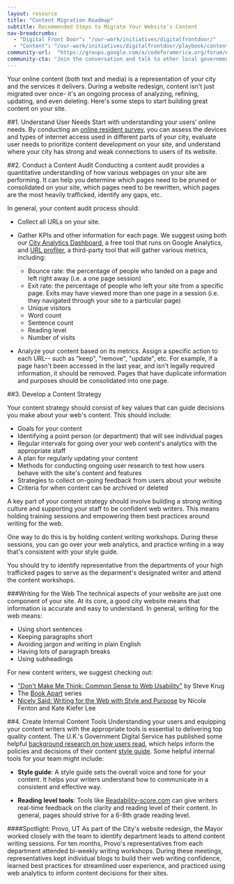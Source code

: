 ```yaml
---
layout: resource
title: "Content Migration Roadmap"
subtitle: Recommended Steps to Migrate Your Website's Content 
nav-breadcrumbs:
  - "Digital Front Door": "/our-work/initiatives/digitalfrontdoor/"
  - "Content": "/our-work/initiatives/digitalfrontdoor/playbook/content/"
community-url:	"https://groups.google.com/a/codeforamerica.org/forum/#!forum/digital-front-door"
community-cta: "Join the conversation and talk to other local government staff in our Digital Front Door community."
---
```


Your online content (both text and media) is a representation of your city and the services it delivers. During a website redesign, content isn't just migrated over once- it's an ongoing process of analyzing, refining, updating, and even deleting. Here's some steps to start building great content on your site. 

##1. Understand User Needs
Start with understanding your users’ online needs. By conducting an [online resident survey](http://www.codeforamerica.org/our-work/initiatives/digitalfrontdoor/playbook/user-needs/run-a-resident-survey.html), you can assess the devices and types of internet access used in different parts of your city, evaluate user needs to prioritize content development on your site, and understand where your city has strong and weak connections to users of its website. 

##2. Conduct a Content Audit
Conducting a content audit provides a quantitative understanding of how various webpages on your site are performing. It can help you determine which pages need to be pruned or consolidated on your site, which pages need to be rewritten, which pages are the most heavily trafficked, identify any gaps, etc. 

In general, your content audit process should: 

* Collect all URLs on your site. 
* Gather KPIs and other information for each page. We suggest using both our [City Analytics Dashboard](https://www.codeforamerica.org/apps/city-analytics-dashboard/), a free tool that runs on Google Analytics, and [URL profiler](http://urlprofiler.com/), a third-party tool that will gather various metrics, including:
	* Bounce rate: the percentage of people who landed on a page and left right away (i.e. a one page session)
	* Exit rate: the percentage of people who left your site from a specific page. Exits may have viewed more than one page in a session (i.e. they navigated through your site to a particular page)
	* Unique visitors
	* Word count
	* Sentence count
	* Reading level
	* Number of visits 
   
* Analyze your content based on its metrics. Assign a specific action to each URL-- such as "keep", "remove", "update", etc. For example, if a page hasn't been accessed in the last year, and isn't legally required information, it should be removed. Pages that have duplicate information and purposes should be consolidated into one page.

##3. Develop a Content Strategy 

Your content strategy should consist of key values that can guide decisions you make about your web's content. This should include: 

* Goals for your content
* Identifying a point person (or department) that will see individual pages
* Regular intervals for going over your web content's analytics with the appropriate staff
* A plan for regularly updating your content
* Methods for conducting ongoing user research to test how users behave with the site's content and features
* Strategies to collect on-going feedback from users about your website
* Criteria for when content can be archived or deleted 

A key part of your content strategy should involve building a strong writing culture and supporting your staff to be confident web writers. This means holding training sessions and empowering them best practices around writing for the web.  

One way to do this is by holding content writing workshops. During these sessions, you can go over your web analytics, and practice writing in a way that's consistent with your style guide. 

You should try to identify representative from the departments of your high trafficked pages to serve as the deparment's designated writer and attend the content workshops. 

###Writing for the Web 
The technical aspects of your website are just one component of your site. At its core, a good city website means that information is accurate and easy to understand. In general, writing for the web means:  

* Using short sentences
* Keeping paragraphs short
* Avoiding jargon and writing in plain English
* Having lots of paragraph breaks
* Using subheadings

For new content writers, we suggest checking out: 

* ["Don't Make Me Think: Common Sense to Web Usability"](http://www.indusvalley.edu.pk/library/e%20books/Don%27t%20Make%20Me%20Think%20%20A%20Common%20Sense%20Approach%20To%20Web%20Usability.pdf) by Steve Krug
* The [Book Apart](http://abookapart.com/) series 
* [Nicely Said: Writing for the Web with Style and Purpose](http://www.nicelysaid.co/) by Nicole Fenton and Kate Kiefer Lee


##4. Create Internal Content Tools
Understanding your users and equipping your content writers with the appropriate tools is essential to delivering top quality content. The U.K.'s Government Digital Service has published some helpful [background research on how users read](https://www.gov.uk/service-manual/user-centred-design/how-users-read.html
), which helps inform the policies and decisions of their content [style guide](https://www.gov.uk/guidance/style-guide/a-to-z-of-gov-uk-style). Some helpful internal tools for your team might include:

* **Style guide**: A style guide sets the overall voice and tone for your content. It helps your writers understand how to communicate in a consistent and effective way. 
		
* **Reading level tools**: Tools like [Readability-score.com](https://readability-score.com/) can give writers real-time feedback on the clarity and reading level of their content. In general, pages should strive for a 6-8th grade reading level. 

 

####Spotlight: Provo, UT
As part of the City's website redesign, the Mayor worked closely with the team to identify department leads to attend content writing sessions. For ten months, Provo's representatives from each department attended bi-weekly writing workshops. During these meetings, representatives kept individual blogs to build their web writing confidence, learned best practices for streamlined user experience, and practiced using web analytics to inform content decisions for their sites. 




